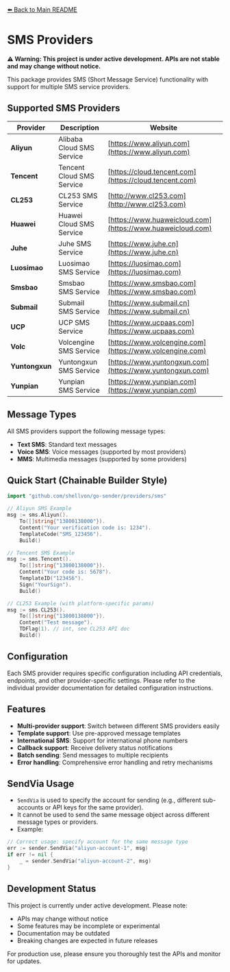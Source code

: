 [⬅️ Back to Main README](../../README.md)

# SMS Providers

**⚠️ Warning: This project is under active development. APIs are not stable and may change without notice.**

This package provides SMS (Short Message Service) functionality with support for multiple SMS service providers.

## Supported SMS Providers

| Provider       | Description               | Website                                                    |
| -------------- | ------------------------- | ---------------------------------------------------------- |
| **Aliyun**     | Alibaba Cloud SMS Service | [https://www.aliyun.com](https://www.aliyun.com)           |
| **Tencent**    | Tencent Cloud SMS Service | [https://cloud.tencent.com](https://cloud.tencent.com)     |
| **CL253**      | CL253 SMS Service         | [http://www.cl253.com](http://www.cl253.com)               |
| **Huawei**     | Huawei Cloud SMS Service  | [https://www.huaweicloud.com](https://www.huaweicloud.com) |
| **Juhe**       | Juhe SMS Service          | [https://www.juhe.cn](https://www.juhe.cn)                 |
| **Luosimao**   | Luosimao SMS Service      | [https://luosimao.com](https://luosimao.com)               |
| **Smsbao**     | Smsbao SMS Service        | [https://www.smsbao.com](https://www.smsbao.com)           |
| **Submail**    | Submail SMS Service       | [https://www.submail.cn](https://www.submail.cn)           |
| **UCP**        | UCP SMS Service           | [https://www.ucpaas.com](https://www.ucpaas.com)           |
| **Volc**       | Volcengine SMS Service    | [https://www.volcengine.com](https://www.volcengine.com)   |
| **Yuntongxun** | Yuntongxun SMS Service    | [https://www.yuntongxun.com](https://www.yuntongxun.com)   |
| **Yunpian**    | Yunpian SMS Service       | [https://www.yunpian.com](https://www.yunpian.com)         |

## Message Types

All SMS providers support the following message types:

- **Text SMS**: Standard text messages
- **Voice SMS**: Voice messages (supported by most providers)
- **MMS**: Multimedia messages (supported by some providers)

## Quick Start (Chainable Builder Style)

```go
import "github.com/shellvon/go-sender/providers/sms"

// Aliyun SMS Example
msg := sms.Aliyun().
    To([]string{"13800138000"}).
    Content("Your verification code is: 1234").
    TemplateCode("SMS_123456").
    Build()

// Tencent SMS Example
msg := sms.Tencent().
    To([]string{"13800138000"}).
    Content("Your code is: 5678").
    TemplateID("123456").
    Sign("YourSign").
    Build()

// CL253 Example (with platform-specific params)
msg := sms.CL253().
    To([]string{"13800138000"}).
    Content("Test message").
    TDFlag(1). // int, see CL253 API doc
    Build()
```

## Configuration

Each SMS provider requires specific configuration including API credentials, endpoints, and other provider-specific settings. Please refer to the individual provider documentation for detailed configuration instructions.

## Features

- **Multi-provider support**: Switch between different SMS providers easily
- **Template support**: Use pre-approved message templates
- **International SMS**: Support for international phone numbers
- **Callback support**: Receive delivery status notifications
- **Batch sending**: Send messages to multiple recipients
- **Error handling**: Comprehensive error handling and retry mechanisms

## SendVia Usage

- `SendVia` is used to specify the account for sending (e.g., different sub-accounts or API keys for the same provider).
- It cannot be used to send the same message object across different message types or providers.
- Example:

```go
// Correct usage: specify account for the same message type
err := sender.SendVia("aliyun-account-1", msg)
if err != nil {
    _ = sender.SendVia("aliyun-account-2", msg)
}
```

## Development Status

This project is currently under active development. Please note:

- APIs may change without notice
- Some features may be incomplete or experimental
- Documentation may be outdated
- Breaking changes are expected in future releases

For production use, please ensure you thoroughly test the APIs and monitor for updates.
